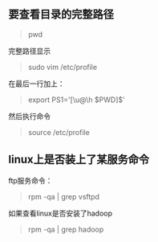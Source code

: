 

## 要查看目录的完整路径

> pwd

完整路径显示

>sudo vim /etc/profile 

在最后一行加上：

> export PS1='[\u@\h $PWD]\$' 

然后执行命令

> source /etc/profile 

## linux上是否装上了某服务命令

ftp服务命令：

> rpm -qa | grep vsftpd 

如果查看linux是否安装了hadoop

> rpm -qa | grep hadoop



